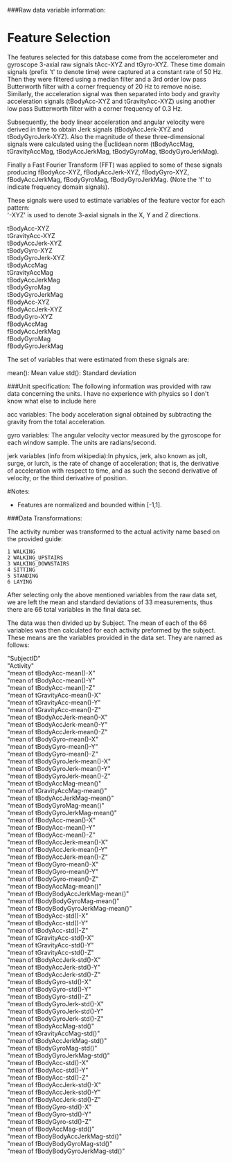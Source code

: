 	
###Raw data variable information:


Feature Selection 
=================

The features selected for this database come from the accelerometer and gyroscope 3-axial raw signals tAcc-XYZ and tGyro-XYZ. These time domain signals (prefix 't' to denote time) were captured at a constant rate of 50 Hz. Then they were filtered using a median filter and a 3rd order low pass Butterworth filter with a corner frequency of 20 Hz to remove noise. Similarly, the acceleration signal was then separated into body and gravity acceleration signals (tBodyAcc-XYZ and tGravityAcc-XYZ) using another low pass Butterworth filter with a corner frequency of 0.3 Hz. 

Subsequently, the body linear acceleration and angular velocity were derived in time to obtain Jerk signals (tBodyAccJerk-XYZ and tBodyGyroJerk-XYZ). Also the magnitude of these three-dimensional signals were calculated using the Euclidean norm (tBodyAccMag, tGravityAccMag, tBodyAccJerkMag, tBodyGyroMag, tBodyGyroJerkMag). 

Finally a Fast Fourier Transform (FFT) was applied to some of these signals producing fBodyAcc-XYZ, fBodyAccJerk-XYZ, fBodyGyro-XYZ, fBodyAccJerkMag, fBodyGyroMag, fBodyGyroJerkMag. (Note the 'f' to indicate frequency domain signals). 

These signals were used to estimate variables of the feature vector for each pattern:  
'-XYZ' is used to denote 3-axial signals in the X, Y and Z directions.

tBodyAcc-XYZ  
tGravityAcc-XYZ  
tBodyAccJerk-XYZ  
tBodyGyro-XYZ  
tBodyGyroJerk-XYZ  
tBodyAccMag  
tGravityAccMag  
tBodyAccJerkMag  
tBodyGyroMag  
tBodyGyroJerkMag  
fBodyAcc-XYZ  
fBodyAccJerk-XYZ  
fBodyGyro-XYZ  
fBodyAccMag  
fBodyAccJerkMag  
fBodyGyroMag  
fBodyGyroJerkMag  

The set of variables that were estimated from these signals are: 

mean(): Mean value
std(): Standard deviation

###Unit specification:
The following information was provided with raw data concerning the units. I have no experience with physics so I don't know what else to include here

acc variables: The body acceleration signal obtained by subtracting the gravity from the total acceleration. 

gyro variables: The angular velocity vector measured by the gyroscope for each window sample. The units are radians/second. 

jerk variables (info from wikipedia):In physics, jerk, also known as jolt, surge, or lurch, is the rate of change of acceleration; that is, the derivative of acceleration with respect to time, and as such the second derivative of velocity, or the third derivative of position.

#Notes: 

- Features are normalized and bounded within [-1,1].

###Data Transformations:

The activity number was transformed to the actual activity name based on the provided guide:

	1 WALKING
	2 WALKING_UPSTAIRS
	3 WALKING_DOWNSTAIRS
	4 SITTING
	5 STANDING
	6 LAYING

After selecting only the above mentioned variables from the raw data set, we are left the mean and standard deviations of 33 measurements, thus there are 66 total variables in the final data set.

The data was then divided up by Subject. The mean of each of the 66 variables was then calculated for each activity preformed by the subject. These means are the variables provided in the data set. They are named as follows:

"SubjectID"  
"Activity"  
"mean of tBodyAcc-mean()-X"  
"mean of tBodyAcc-mean()-Y"  
"mean of tBodyAcc-mean()-Z"  
"mean of tGravityAcc-mean()-X"  
"mean of tGravityAcc-mean()-Y"  
"mean of tGravityAcc-mean()-Z"  
"mean of tBodyAccJerk-mean()-X"  
"mean of tBodyAccJerk-mean()-Y"  
"mean of tBodyAccJerk-mean()-Z"  
"mean of tBodyGyro-mean()-X"  
"mean of tBodyGyro-mean()-Y"  
"mean of tBodyGyro-mean()-Z"  
"mean of tBodyGyroJerk-mean()-X"  
"mean of tBodyGyroJerk-mean()-Y"  
"mean of tBodyGyroJerk-mean()-Z"  
"mean of tBodyAccMag-mean()"  
"mean of tGravityAccMag-mean()"  
"mean of tBodyAccJerkMag-mean()"  
"mean of tBodyGyroMag-mean()"  
"mean of tBodyGyroJerkMag-mean()"  
"mean of fBodyAcc-mean()-X"  
"mean of fBodyAcc-mean()-Y"  
"mean of fBodyAcc-mean()-Z"  
"mean of fBodyAccJerk-mean()-X"  
"mean of fBodyAccJerk-mean()-Y"  
"mean of fBodyAccJerk-mean()-Z"  
"mean of fBodyGyro-mean()-X"  
"mean of fBodyGyro-mean()-Y"  
"mean of fBodyGyro-mean()-Z"  
"mean of fBodyAccMag-mean()"  
"mean of fBodyBodyAccJerkMag-mean()"  
"mean of fBodyBodyGyroMag-mean()"  
"mean of fBodyBodyGyroJerkMag-mean()"  
"mean of tBodyAcc-std()-X"  
"mean of tBodyAcc-std()-Y"  
"mean of tBodyAcc-std()-Z"  
"mean of tGravityAcc-std()-X"  
"mean of tGravityAcc-std()-Y"  
"mean of tGravityAcc-std()-Z"  
"mean of tBodyAccJerk-std()-X"  
"mean of tBodyAccJerk-std()-Y"  
"mean of tBodyAccJerk-std()-Z"  
"mean of tBodyGyro-std()-X"  
"mean of tBodyGyro-std()-Y"  
"mean of tBodyGyro-std()-Z"  
"mean of tBodyGyroJerk-std()-X"  
"mean of tBodyGyroJerk-std()-Y"  
"mean of tBodyGyroJerk-std()-Z"  
"mean of tBodyAccMag-std()"  
"mean of tGravityAccMag-std()"  
"mean of tBodyAccJerkMag-std()"  
"mean of tBodyGyroMag-std()"  
"mean of tBodyGyroJerkMag-std()"  
"mean of fBodyAcc-std()-X"  
"mean of fBodyAcc-std()-Y"  
"mean of fBodyAcc-std()-Z"  
"mean of fBodyAccJerk-std()-X"  
"mean of fBodyAccJerk-std()-Y"  
"mean of fBodyAccJerk-std()-Z"  
"mean of fBodyGyro-std()-X"  
"mean of fBodyGyro-std()-Y"  
"mean of fBodyGyro-std()-Z"  
"mean of fBodyAccMag-std()"  
"mean of fBodyBodyAccJerkMag-std()"  
"mean of fBodyBodyGyroMag-std()"  
"mean of fBodyBodyGyroJerkMag-std()"  



